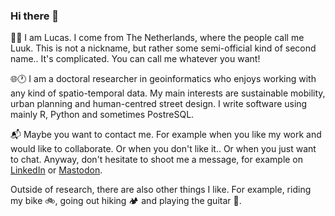 ### Hi there 👋

🙍‍♂️ I am Lucas. I come from The Netherlands, where the people call me Luuk. This is not a nickname, but rather some semi-official kind of second name.. It's complicated. You can call me whatever you want!

🌐🕐 I am a doctoral researcher in geoinformatics who enjoys working with any kind of spatio-temporal data. My main interests are sustainable mobility, urban planning and human-centred street design. I write software using mainly R, Python and sometimes PostreSQL.

📬 Maybe you want to contact me. For example when you like my work and would like to collaborate. Or when you don't like it.. Or when you just want to chat. Anyway, don't hesitate to shoot me a message, for example on [LinkedIn](https://www.linkedin.com/in/luuk-van-der-meer/) or [Mastodon](https://datasci.social/@lvdmeer).

Outside of research, there are also other things I like. For example, riding my bike 🚲, going out hiking 🏕️ and playing the guitar 🎸.

<!--
**luukvdmeer/luukvdmeer** is a ✨ _special_ ✨ repository because its `README.md` (this file) appears on your GitHub profile.

Here are some ideas to get you started:

- 🔭 I’m currently working on ...
- 🌱 I’m currently learning ...
- 👯 I’m looking to collaborate on ...
- 🤔 I’m looking for help with ...
- 💬 Ask me about ...
- 📫 How to reach me: ...
- 😄 Pronouns: ...
- ⚡ Fun fact: ...
-->
